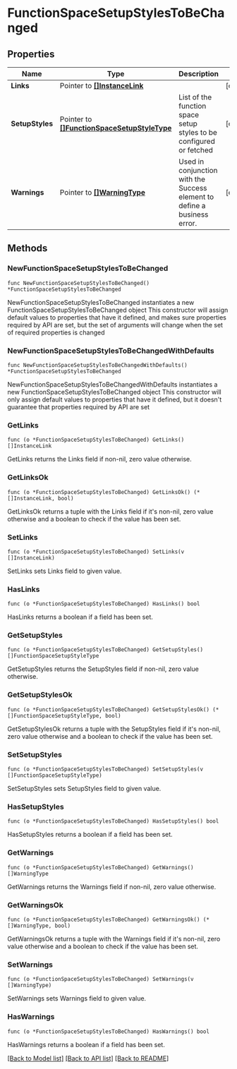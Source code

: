# FunctionSpaceSetupStylesToBeChanged

## Properties

Name | Type | Description | Notes
------------ | ------------- | ------------- | -------------
**Links** | Pointer to [**[]InstanceLink**](InstanceLink.md) |  | [optional] 
**SetupStyles** | Pointer to [**[]FunctionSpaceSetupStyleType**](FunctionSpaceSetupStyleType.md) | List of the function space setup styles to be configured or fetched | [optional] 
**Warnings** | Pointer to [**[]WarningType**](WarningType.md) | Used in conjunction with the Success element to define a business error. | [optional] 

## Methods

### NewFunctionSpaceSetupStylesToBeChanged

`func NewFunctionSpaceSetupStylesToBeChanged() *FunctionSpaceSetupStylesToBeChanged`

NewFunctionSpaceSetupStylesToBeChanged instantiates a new FunctionSpaceSetupStylesToBeChanged object
This constructor will assign default values to properties that have it defined,
and makes sure properties required by API are set, but the set of arguments
will change when the set of required properties is changed

### NewFunctionSpaceSetupStylesToBeChangedWithDefaults

`func NewFunctionSpaceSetupStylesToBeChangedWithDefaults() *FunctionSpaceSetupStylesToBeChanged`

NewFunctionSpaceSetupStylesToBeChangedWithDefaults instantiates a new FunctionSpaceSetupStylesToBeChanged object
This constructor will only assign default values to properties that have it defined,
but it doesn't guarantee that properties required by API are set

### GetLinks

`func (o *FunctionSpaceSetupStylesToBeChanged) GetLinks() []InstanceLink`

GetLinks returns the Links field if non-nil, zero value otherwise.

### GetLinksOk

`func (o *FunctionSpaceSetupStylesToBeChanged) GetLinksOk() (*[]InstanceLink, bool)`

GetLinksOk returns a tuple with the Links field if it's non-nil, zero value otherwise
and a boolean to check if the value has been set.

### SetLinks

`func (o *FunctionSpaceSetupStylesToBeChanged) SetLinks(v []InstanceLink)`

SetLinks sets Links field to given value.

### HasLinks

`func (o *FunctionSpaceSetupStylesToBeChanged) HasLinks() bool`

HasLinks returns a boolean if a field has been set.

### GetSetupStyles

`func (o *FunctionSpaceSetupStylesToBeChanged) GetSetupStyles() []FunctionSpaceSetupStyleType`

GetSetupStyles returns the SetupStyles field if non-nil, zero value otherwise.

### GetSetupStylesOk

`func (o *FunctionSpaceSetupStylesToBeChanged) GetSetupStylesOk() (*[]FunctionSpaceSetupStyleType, bool)`

GetSetupStylesOk returns a tuple with the SetupStyles field if it's non-nil, zero value otherwise
and a boolean to check if the value has been set.

### SetSetupStyles

`func (o *FunctionSpaceSetupStylesToBeChanged) SetSetupStyles(v []FunctionSpaceSetupStyleType)`

SetSetupStyles sets SetupStyles field to given value.

### HasSetupStyles

`func (o *FunctionSpaceSetupStylesToBeChanged) HasSetupStyles() bool`

HasSetupStyles returns a boolean if a field has been set.

### GetWarnings

`func (o *FunctionSpaceSetupStylesToBeChanged) GetWarnings() []WarningType`

GetWarnings returns the Warnings field if non-nil, zero value otherwise.

### GetWarningsOk

`func (o *FunctionSpaceSetupStylesToBeChanged) GetWarningsOk() (*[]WarningType, bool)`

GetWarningsOk returns a tuple with the Warnings field if it's non-nil, zero value otherwise
and a boolean to check if the value has been set.

### SetWarnings

`func (o *FunctionSpaceSetupStylesToBeChanged) SetWarnings(v []WarningType)`

SetWarnings sets Warnings field to given value.

### HasWarnings

`func (o *FunctionSpaceSetupStylesToBeChanged) HasWarnings() bool`

HasWarnings returns a boolean if a field has been set.


[[Back to Model list]](../README.md#documentation-for-models) [[Back to API list]](../README.md#documentation-for-api-endpoints) [[Back to README]](../README.md)


